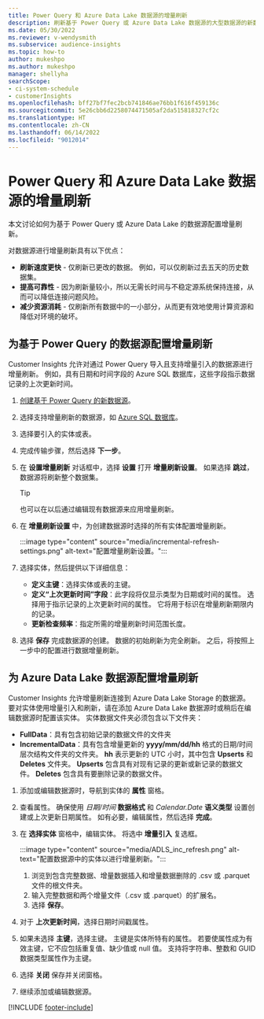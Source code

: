 ```yaml
---
title: Power Query 和 Azure Data Lake 数据源的增量刷新
description: 刷新基于 Power Query 或 Azure Data Lake 数据源的大型数据源的新数据和更新数据。
ms.date: 05/30/2022
ms.reviewer: v-wendysmith
ms.subservice: audience-insights
ms.topic: how-to
author: mukeshpo
ms.author: mukeshpo
manager: shellyha
searchScope:
- ci-system-schedule
- customerInsights
ms.openlocfilehash: bff27bf7fec2bcb741846ae76bb1f616f459136c
ms.sourcegitcommit: 5e26cbb6d2258074471505af2da515818327cf2c
ms.translationtype: HT
ms.contentlocale: zh-CN
ms.lasthandoff: 06/14/2022
ms.locfileid: "9012014"
---
```

# <a name="incremental-refresh-for-power-query-and-azure-data-lake-data-sources"></a>Power Query 和 Azure Data Lake 数据源的增量刷新

本文讨论如何为基于 Power Query 或 Azure Data Lake 的数据源配置增量刷新。

对数据源进行增量刷新具有以下优点：

- **刷新速度更快** - 仅刷新已更改的数据。 例如，可以仅刷新过去五天的历史数据集。
- **提高可靠性** - 因为刷新量较小，所以无需长时间与不稳定源系统保持连接，从而可以降低连接问题风险。
- **减少资源消耗** - 仅刷新所有数据中的一小部分，从而更有效地使用计算资源和降低对环境的破坏。

## <a name="configure-incremental-refresh-for-data-sources-based-on-power-query"></a>为基于 Power Query 的数据源配置增量刷新

Customer Insights 允许对通过 Power Query 导入且支持增量引入的数据源进行增量刷新。 例如，具有日期和时间字段的 Azure SQL 数据库，这些字段指示数据记录的上次更新时间。

1. [创建基于 Power Query 的新数据源](connect-power-query.md)。

1. 选择支持增量刷新的数据源，如 [Azure SQL 数据库](/power-query/connectors/azuresqldatabase)。

1. 选择要引入的实体或表。

1. 完成传输步骤，然后选择 **下一步**。

1. 在 **设置增量刷新** 对话框中，选择 **设置** 打开 **增量刷新设置**。 如果选择 **跳过**，数据源将刷新整个数据集。
   > [!TIP]
   > 也可以在以后通过编辑现有数据源来应用增量刷新。

1. 在 **增量刷新设置** 中，为创建数据源时选择的所有实体配置增量刷新。

   :::image type="content" source="media/incremental-refresh-settings.png" alt-text="配置增量刷新设置。":::

1. 选择实体，然后提供以下详细信息：

   - **定义主键**：选择实体或表的主键。
   - **定义“上次更新时间”字段**：此字段将仅显示类型为日期或时间的属性。 选择用于指示记录的上次更新时间的属性。 它将用于标识在增量刷新期限内的记录。
   - **更新检查频率**：指定所需的增量刷新时间范围长度。

1. 选择 **保存** 完成数据源的创建。 数据的初始刷新为完全刷新。 之后，将按照上一步中的配置进行数据增量刷新。

## <a name="configure-incremental-refresh-for-azure-data-lake-data-sources"></a>为 Azure Data Lake 数据源配置增量刷新

Customer Insights 允许增量刷新连接到 Azure Data Lake Storage 的数据源。 要对实体使用增量引入和刷新，请在添加 Azure Data Lake 数据源时或稍后在编辑数据源时配置该实体。 实体数据文件夹必须包含以下文件夹：

- **FullData**：具有包含初始记录的数据文件的文件夹
- **IncrementalData**：具有包含增量更新的 **yyyy/mm/dd/hh** 格式的日期/时间层次结构文件夹的文件夹。 **hh** 表示更新的 UTC 小时，其中包含 **Upserts** 和 **Deletes** 文件夹。 **Upserts** 包含具有对现有记录的更新或新记录的数据文件。 **Deletes** 包含具有要删除记录的数据文件。

1. 添加或编辑数据源时，导航到实体的 **属性** 窗格。

1. 查看属性。 确保使用 *日期/时间* **数据格式** 和 *Calendar.Date* **语义类型** 设置创建或上次更新日期属性。 如有必要，编辑属性，然后选择 **完成**。

1. 在 **选择实体** 窗格中，编辑实体。 将选中 **增量引入** 复选框。

   :::image type="content" source="media/ADLS_inc_refresh.png" alt-text="配置数据源中的实体以进行增量刷新。":::

   1. 浏览到包含完整数据、增量数据插入和增量数据删除的 .csv 或 .parquet 文件的根文件夹。
   1. 输入完整数据和两个增量文件（\.csv 或 \.parquet）的扩展名。
   1. 选择 **保存**。

1. 对于 **上次更新时间**，选择日期时间戳属性。

1. 如果未选择 **主键**，选择主键。 主键是实体所特有的属性。 若要使属性成为有效主键，它不应包括重复值、缺少值或 null 值。 支持将字符串、整数和 GUID 数据类型属性作为主键。

1. 选择 **关闭** 保存并关闭窗格。

1. 继续添加或编辑数据源。

[!INCLUDE [footer-include](includes/footer-banner.md)]
